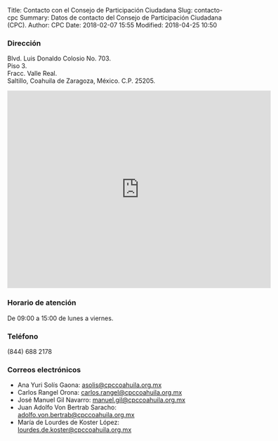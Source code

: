 Title: Contacto con el Consejo de Participación Ciudadana
Slug: contacto-cpc
Summary: Datos de contacto del Consejo de Participación Ciudadana (CPC).
Author: CPC
Date: 2018-02-07 15:55
Modified: 2018-04-25 10:50


### Dirección

Blvd. Luis Donaldo Colosio No. 703.<br>
Piso 3.<br>
Fracc. Valle Real.<br>
Saltillo, Coahuila de Zaragoza, México. C.P. 25205.

<iframe src="https://www.google.com/maps/embed?pb=!1m18!1m12!1m3!1d1801.016631465175!2d-100.96104139428223!3d25.470564738400462!2m3!1f0!2f0!3f0!3m2!1i1024!2i768!4f13.1!3m3!1m2!1s0x868812c22fd32bcf%3A0xd72f0fa4e13c6e90!2sBlvd.+Luis+Donaldo+Colosio+703%2C+Valle+Real+2do+Sector%2C+25205+Saltillo%2C+Coah.!5e0!3m2!1ses!2smx!4v1524239750191" width="600" height="450" frameborder="0" style="border:0" allowfullscreen></iframe>

### Horario de atención

De 09:00 a 15:00 de lunes a viernes.

### Teléfono

(844) 688 2178

### Correos electrónicos

* Ana Yuri Solís Gaona: <asolis@cpccoahuila.org.mx>
* Carlos Rangel Orona: <carlos.rangel@cpccoahuila.org.mx>
* José Manuel Gil Navarro: <manuel.gil@cpccoahuila.org.mx>
* Juan Adolfo Von Bertrab Saracho: <adolfo.von.bertrab@cpccoahuila.org.mx>
* María de Lourdes de Koster López: <lourdes.de.koster@cpccoahuila.org.mx>
